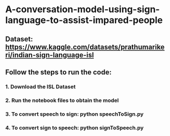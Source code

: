 # A-conversation-model-using-sign-language-to-assist-impared-people

## Dataset: https://www.kaggle.com/datasets/prathumarikeri/indian-sign-language-isl
## Follow the steps to run the code:
### 1. Download the ISL Dataset
### 2. Run the notebook files to obtain the model
### 3. To convert speech to sign: python speechToSign.py
### 4. To convert sign to speech: python signToSpeech.py
